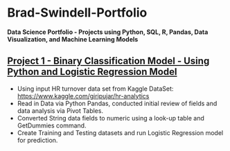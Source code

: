 # Brad-Swindell-Portfolio
**Data Science Portfolio - Projects using Python, SQL, R, Pandas, Data Visualization, and Machine Learning Models**


## [Project 1 - Binary Classification Model - Using Python and Logistic Regression Model](https://github.com/Brad-Swindell/Binary-Classification-Model--Python--HR-Data)

 - Using input HR turnover data set from Kaggle DataSet:  https://www.kaggle.com/giripujar/hr-analytics
 - Read in Data via Python Pandas, conducted initial review of fields and data analysis via Pivot Tables.
 - Converted String data fields to numeric using a look-up table and GetDummies command. 
 - Create Training and Testing datasets and run Logistic Regression model for prediction. 
 
